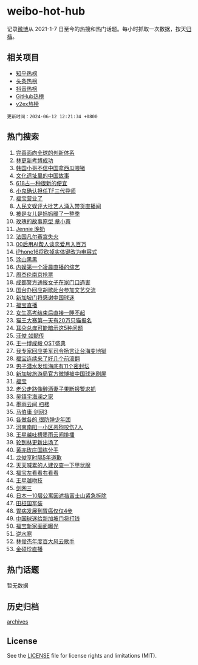 # weibo-hot-hub

记录[微博](https://www.weibo.com)从 2021-1-7 日至今的热搜和热门话题。每小时抓取一次数据，按天[归档](archives)。

## 相关项目

- [知乎热榜](https://github.com/snaildev/zhihu-hot-hub)
- [头条热榜](https://github.com/snaildev/toutiao-hot-hub)
- [抖音热榜](https://github.com/snaildev/douyin-hot-hub)
- [GitHub热榜](https://github.com/snaildev/github-hot-hub)
- [v2ex热榜](https://github.com/snaildev/v2ex-hot-hub)


`更新时间：2024-06-12 12:21:34 +0800`

## 热门搜索

1. [完善面向全球的创新体系](https://m.weibo.cn/search?containerid=100103type%3D1%26t%3D10%26q%3D%23%E5%AE%8C%E5%96%84%E9%9D%A2%E5%90%91%E5%85%A8%E7%90%83%E7%9A%84%E5%88%9B%E6%96%B0%E4%BD%93%E7%B3%BB%23&stream_entry_id=51&isnewpage=1&extparam=seat%3D1%26filter_type%3Drealtimehot%26cate%3D10103%26q%3D%2523%25E5%25AE%258C%25E5%2596%2584%25E9%259D%25A2%25E5%2590%2591%25E5%2585%25A8%25E7%2590%2583%25E7%259A%2584%25E5%2588%259B%25E6%2596%25B0%25E4%25BD%2593%25E7%25B3%25BB%2523%26pos%3D0%26dgr%3D0%26stream_entry_id%3D51%26c_type%3D51%26display_time%3D1718166093%26pre_seqid%3D1718166093411023194206)
1. [林更新考博成功](https://m.weibo.cn/search?containerid=100103type%3D1%26t%3D10%26q%3D%23%E6%9E%97%E6%9B%B4%E6%96%B0%E8%80%83%E5%8D%9A%E6%88%90%E5%8A%9F%23&stream_entry_id=31&isnewpage=1&extparam=seat%3D1%26flag%3D1%26filter_type%3Drealtimehot%26band_rank%3D1%26lcate%3D5001%26c_type%3D31%26cate%3D5001%26q%3D%2523%25E6%259E%2597%25E6%259B%25B4%25E6%2596%25B0%25E8%2580%2583%25E5%258D%259A%25E6%2588%2590%25E5%258A%259F%2523%26pos%3D0%26dgr%3D0%26stream_entry_id%3D31%26realpos%3D1%26display_time%3D1718166093%26pre_seqid%3D1718166093411023194206)
1. [韩国小哥不信中国拿西瓜喂猪](https://m.weibo.cn/search?containerid=100103type%3D1%26t%3D10%26q%3D%E9%9F%A9%E5%9B%BD%E5%B0%8F%E5%93%A5%E4%B8%8D%E4%BF%A1%E4%B8%AD%E5%9B%BD%E6%8B%BF%E8%A5%BF%E7%93%9C%E5%96%82%E7%8C%AA&stream_entry_id=31&isnewpage=1&extparam=seat%3D1%26flag%3D1%26filter_type%3Drealtimehot%26band_rank%3D2%26lcate%3D5001%26c_type%3D31%26cate%3D5001%26q%3D%25E9%259F%25A9%25E5%259B%25BD%25E5%25B0%258F%25E5%2593%25A5%25E4%25B8%258D%25E4%25BF%25A1%25E4%25B8%25AD%25E5%259B%25BD%25E6%258B%25BF%25E8%25A5%25BF%25E7%2593%259C%25E5%2596%2582%25E7%258C%25AA%26pos%3D1%26dgr%3D0%26stream_entry_id%3D31%26realpos%3D2%26display_time%3D1718166093%26pre_seqid%3D1718166093411023194206)
1. [文化遗址里的中国故事](https://m.weibo.cn/search?containerid=100103type%3D1%26t%3D10%26q%3D%23%E6%96%87%E5%8C%96%E9%81%97%E5%9D%80%E9%87%8C%E7%9A%84%E4%B8%AD%E5%9B%BD%E6%95%85%E4%BA%8B%23&stream_entry_id=31&isnewpage=1&extparam=seat%3D1%26flag%3D0%26filter_type%3Drealtimehot%26band_rank%3D3%26lcate%3D5001%26c_type%3D31%26cate%3D5001%26q%3D%2523%25E6%2596%2587%25E5%258C%2596%25E9%2581%2597%25E5%259D%2580%25E9%2587%258C%25E7%259A%2584%25E4%25B8%25AD%25E5%259B%25BD%25E6%2595%2585%25E4%25BA%258B%2523%26pos%3D2%26dgr%3D0%26stream_entry_id%3D31%26realpos%3D3%26display_time%3D1718166093%26pre_seqid%3D1718166093411023194206)
1. [618占一种很新的便宜](https://m.weibo.cn/search?containerid=100103type%3D1%26t%3D10%26q%3D%23618%E5%8D%A0%E4%B8%80%E7%A7%8D%E5%BE%88%E6%96%B0%E7%9A%84%E4%BE%BF%E5%AE%9C%23&stream_entry_id=31&isnewpage=1&extparam=seat%3D1%26filter_type%3Drealtimehot%26band_rank%3D4%26is_ad_pos%3D1%26lcate%3D5001%26c_type%3D31%26adid%3D241400%26cate%3D5001%26q%3D%2523618%25E5%258D%25A0%25E4%25B8%2580%25E7%25A7%258D%25E5%25BE%2588%25E6%2596%25B0%25E7%259A%2584%25E4%25BE%25BF%25E5%25AE%259C%2523%26dgr%3D0%26stream_entry_id%3D31%26topic_ad%3D1%26pos%3D3%26display_time%3D1718166093%26pre_seqid%3D1718166093411023194206)
1. [小鬼确认担任TF三代导师](https://m.weibo.cn/search?containerid=100103type%3D1%26t%3D10%26q%3D%23%E5%B0%8F%E9%AC%BC%E7%A1%AE%E8%AE%A4%E6%8B%85%E4%BB%BBTF%E4%B8%89%E4%BB%A3%E5%AF%BC%E5%B8%88%23&stream_entry_id=31&isnewpage=1&extparam=seat%3D1%26flag%3D1%26filter_type%3Drealtimehot%26band_rank%3D4%26lcate%3D5001%26c_type%3D31%26cate%3D5001%26q%3D%2523%25E5%25B0%258F%25E9%25AC%25BC%25E7%25A1%25AE%25E8%25AE%25A4%25E6%258B%2585%25E4%25BB%25BBTF%25E4%25B8%2589%25E4%25BB%25A3%25E5%25AF%25BC%25E5%25B8%2588%2523%26pos%3D4%26dgr%3D0%26stream_entry_id%3D31%26realpos%3D4%26display_time%3D1718166093%26pre_seqid%3D1718166093411023194206)
1. [福宝营业了](https://m.weibo.cn/search?containerid=100103type%3D1%26t%3D10%26q%3D%23%E7%A6%8F%E5%AE%9D%E8%90%A5%E4%B8%9A%E4%BA%86%23&stream_entry_id=31&isnewpage=1&extparam=seat%3D1%26flag%3D16%26filter_type%3Drealtimehot%26band_rank%3D5%26lcate%3D5001%26c_type%3D31%26cate%3D5001%26q%3D%2523%25E7%25A6%258F%25E5%25AE%259D%25E8%2590%25A5%25E4%25B8%259A%25E4%25BA%2586%2523%26pos%3D5%26dgr%3D0%26stream_entry_id%3D31%26realpos%3D5%26display_time%3D1718166093%26pre_seqid%3D1718166093411023194206)
1. [人民文娱评大批艺人涌入带货直播间](https://m.weibo.cn/search?containerid=100103type%3D1%26t%3D10%26q%3D%23%E4%BA%BA%E6%B0%91%E6%96%87%E5%A8%B1%E8%AF%84%E5%A4%A7%E6%89%B9%E8%89%BA%E4%BA%BA%E6%B6%8C%E5%85%A5%E5%B8%A6%E8%B4%A7%E7%9B%B4%E6%92%AD%E9%97%B4%23&stream_entry_id=31&isnewpage=1&extparam=seat%3D1%26flag%3D1%26filter_type%3Drealtimehot%26band_rank%3D6%26lcate%3D5001%26c_type%3D31%26cate%3D5001%26q%3D%2523%25E4%25BA%25BA%25E6%25B0%2591%25E6%2596%2587%25E5%25A8%25B1%25E8%25AF%2584%25E5%25A4%25A7%25E6%2589%25B9%25E8%2589%25BA%25E4%25BA%25BA%25E6%25B6%258C%25E5%2585%25A5%25E5%25B8%25A6%25E8%25B4%25A7%25E7%259B%25B4%25E6%2592%25AD%25E9%2597%25B4%2523%26pos%3D6%26dgr%3D0%26stream_entry_id%3D31%26realpos%3D6%26display_time%3D1718166093%26pre_seqid%3D1718166093411023194206)
1. [被是女儿是妈妈暖了一整季](https://m.weibo.cn/search?containerid=100103type%3D1%26t%3D10%26q%3D%23%E8%A2%AB%E6%98%AF%E5%A5%B3%E5%84%BF%E6%98%AF%E5%A6%88%E5%A6%88%E6%9A%96%E4%BA%86%E4%B8%80%E6%95%B4%E5%AD%A3%23&stream_entry_id=31&isnewpage=1&extparam=seat%3D1%26filter_type%3Drealtimehot%26band_rank%3D7%26is_ad_pos%3D1%26lcate%3D5001%26c_type%3D31%26cate%3D5001%26q%3D%2523%25E8%25A2%25AB%25E6%2598%25AF%25E5%25A5%25B3%25E5%2584%25BF%25E6%2598%25AF%25E5%25A6%2588%25E5%25A6%2588%25E6%259A%2596%25E4%25BA%2586%25E4%25B8%2580%25E6%2595%25B4%25E5%25AD%25A3%2523%26pos%3D7%26adid%3D241389%26stream_entry_id%3D31%26dgr%3D0%26display_time%3D1718166093%26pre_seqid%3D1718166093411023194206)
1. [玫瑰的故事原型 章小蕙](https://m.weibo.cn/search?containerid=100103type%3D1%26t%3D10%26q%3D%E7%8E%AB%E7%91%B0%E7%9A%84%E6%95%85%E4%BA%8B%E5%8E%9F%E5%9E%8B+%E7%AB%A0%E5%B0%8F%E8%95%99&stream_entry_id=31&isnewpage=1&extparam=seat%3D1%26flag%3D1%26filter_type%3Drealtimehot%26band_rank%3D7%26lcate%3D5001%26c_type%3D31%26cate%3D5001%26q%3D%25E7%258E%25AB%25E7%2591%25B0%25E7%259A%2584%25E6%2595%2585%25E4%25BA%258B%25E5%258E%259F%25E5%259E%258B%2520%25E7%25AB%25A0%25E5%25B0%258F%25E8%2595%2599%26pos%3D8%26dgr%3D0%26stream_entry_id%3D31%26realpos%3D7%26display_time%3D1718166093%26pre_seqid%3D1718166093411023194206)
1. [Jennie 晚奶](https://m.weibo.cn/search?containerid=100103type%3D1%26t%3D10%26q%3DJennie+%E6%99%9A%E5%A5%B6&stream_entry_id=31&isnewpage=1&extparam=seat%3D1%26flag%3D1%26filter_type%3Drealtimehot%26band_rank%3D8%26lcate%3D5001%26c_type%3D31%26cate%3D5001%26q%3DJennie%2520%25E6%2599%259A%25E5%25A5%25B6%26pos%3D9%26dgr%3D0%26stream_entry_id%3D31%26realpos%3D8%26display_time%3D1718166093%26pre_seqid%3D1718166093411023194206)
1. [法国凡尔赛宫失火](https://m.weibo.cn/search?containerid=100103type%3D1%26t%3D10%26q%3D%23%E6%B3%95%E5%9B%BD%E5%87%A1%E5%B0%94%E8%B5%9B%E5%AE%AB%E5%A4%B1%E7%81%AB%23&stream_entry_id=31&isnewpage=1&extparam=seat%3D1%26flag%3D1%26filter_type%3Drealtimehot%26band_rank%3D9%26lcate%3D5001%26c_type%3D31%26cate%3D5001%26q%3D%2523%25E6%25B3%2595%25E5%259B%25BD%25E5%2587%25A1%25E5%25B0%2594%25E8%25B5%259B%25E5%25AE%25AB%25E5%25A4%25B1%25E7%2581%25AB%2523%26pos%3D10%26dgr%3D0%26stream_entry_id%3D31%26realpos%3D9%26display_time%3D1718166093%26pre_seqid%3D1718166093411023194206)
1. [00后用AI帮人谈恋爱月入百万](https://m.weibo.cn/search?containerid=100103type%3D1%26t%3D10%26q%3D%2300%E5%90%8E%E7%94%A8AI%E5%B8%AE%E4%BA%BA%E8%B0%88%E6%81%8B%E7%88%B1%E6%9C%88%E5%85%A5%E7%99%BE%E4%B8%87%23&stream_entry_id=31&isnewpage=1&extparam=seat%3D1%26flag%3D1%26filter_type%3Drealtimehot%26band_rank%3D10%26lcate%3D5001%26c_type%3D31%26cate%3D5001%26q%3D%252300%25E5%2590%258E%25E7%2594%25A8AI%25E5%25B8%25AE%25E4%25BA%25BA%25E8%25B0%2588%25E6%2581%258B%25E7%2588%25B1%25E6%259C%2588%25E5%2585%25A5%25E7%2599%25BE%25E4%25B8%2587%2523%26pos%3D11%26dgr%3D0%26stream_entry_id%3D31%26realpos%3D10%26display_time%3D1718166093%26pre_seqid%3D1718166093411023194206)
1. [iPhone16将砍掉实体键改为电容式](https://m.weibo.cn/search?containerid=100103type%3D1%26t%3D10%26q%3D%23iPhone16%E5%B0%86%E7%A0%8D%E6%8E%89%E5%AE%9E%E4%BD%93%E9%94%AE%E6%94%B9%E4%B8%BA%E7%94%B5%E5%AE%B9%E5%BC%8F%23&stream_entry_id=31&isnewpage=1&extparam=seat%3D1%26flag%3D2%26filter_type%3Drealtimehot%26band_rank%3D11%26lcate%3D5001%26c_type%3D31%26cate%3D5001%26q%3D%2523iPhone16%25E5%25B0%2586%25E7%25A0%258D%25E6%258E%2589%25E5%25AE%259E%25E4%25BD%2593%25E9%2594%25AE%25E6%2594%25B9%25E4%25B8%25BA%25E7%2594%25B5%25E5%25AE%25B9%25E5%25BC%258F%2523%26pos%3D12%26dgr%3D0%26stream_entry_id%3D31%26realpos%3D11%26display_time%3D1718166093%26pre_seqid%3D1718166093411023194206)
1. [涂山黑黑](https://m.weibo.cn/search?containerid=100103type%3D1%26t%3D10%26q%3D%E6%B6%82%E5%B1%B1%E9%BB%91%E9%BB%91&stream_entry_id=31&isnewpage=1&extparam=seat%3D1%26flag%3D1%26filter_type%3Drealtimehot%26band_rank%3D12%26lcate%3D5001%26c_type%3D31%26cate%3D5001%26q%3D%25E6%25B6%2582%25E5%25B1%25B1%25E9%25BB%2591%25E9%25BB%2591%26pos%3D13%26dgr%3D0%26stream_entry_id%3D31%26realpos%3D12%26display_time%3D1718166093%26pre_seqid%3D1718166093411023194206)
1. [内娱第一个凌晨直播的综艺](https://m.weibo.cn/search?containerid=100103type%3D1%26t%3D10%26q%3D%23%E5%86%85%E5%A8%B1%E7%AC%AC%E4%B8%80%E4%B8%AA%E5%87%8C%E6%99%A8%E7%9B%B4%E6%92%AD%E7%9A%84%E7%BB%BC%E8%89%BA%23&stream_entry_id=31&isnewpage=1&extparam=seat%3D1%26flag%3D2%26filter_type%3Drealtimehot%26band_rank%3D13%26lcate%3D5001%26c_type%3D31%26cate%3D5001%26q%3D%2523%25E5%2586%2585%25E5%25A8%25B1%25E7%25AC%25AC%25E4%25B8%2580%25E4%25B8%25AA%25E5%2587%258C%25E6%2599%25A8%25E7%259B%25B4%25E6%2592%25AD%25E7%259A%2584%25E7%25BB%25BC%25E8%2589%25BA%2523%26pos%3D14%26dgr%3D0%26stream_entry_id%3D31%26realpos%3D13%26display_time%3D1718166093%26pre_seqid%3D1718166093411023194206)
1. [周杰伦南京抢票](https://m.weibo.cn/search?containerid=100103type%3D1%26t%3D10%26q%3D%E5%91%A8%E6%9D%B0%E4%BC%A6%E5%8D%97%E4%BA%AC%E6%8A%A2%E7%A5%A8&stream_entry_id=31&isnewpage=1&extparam=seat%3D1%26flag%3D0%26filter_type%3Drealtimehot%26band_rank%3D14%26lcate%3D5001%26c_type%3D31%26cate%3D5001%26q%3D%25E5%2591%25A8%25E6%259D%25B0%25E4%25BC%25A6%25E5%258D%2597%25E4%25BA%25AC%25E6%258A%25A2%25E7%25A5%25A8%26pos%3D15%26dgr%3D0%26stream_entry_id%3D31%26realpos%3D14%26display_time%3D1718166093%26pre_seqid%3D1718166093411023194206)
1. [成都警方通报女子在家门口遇害](https://m.weibo.cn/search?containerid=100103type%3D1%26t%3D10%26q%3D%23%E6%88%90%E9%83%BD%E8%AD%A6%E6%96%B9%E9%80%9A%E6%8A%A5%E5%A5%B3%E5%AD%90%E5%9C%A8%E5%AE%B6%E9%97%A8%E5%8F%A3%E9%81%87%E5%AE%B3%23&stream_entry_id=31&isnewpage=1&extparam=seat%3D1%26flag%3D0%26filter_type%3Drealtimehot%26band_rank%3D15%26lcate%3D5001%26c_type%3D31%26cate%3D5001%26q%3D%2523%25E6%2588%2590%25E9%2583%25BD%25E8%25AD%25A6%25E6%2596%25B9%25E9%2580%259A%25E6%258A%25A5%25E5%25A5%25B3%25E5%25AD%2590%25E5%259C%25A8%25E5%25AE%25B6%25E9%2597%25A8%25E5%258F%25A3%25E9%2581%2587%25E5%25AE%25B3%2523%26pos%3D16%26dgr%3D0%26stream_entry_id%3D31%26realpos%3D15%26display_time%3D1718166093%26pre_seqid%3D1718166093411023194206)
1. [国台办回应胡歌赴台参加文艺交流](https://m.weibo.cn/search?containerid=100103type%3D1%26t%3D10%26q%3D%23%E5%9B%BD%E5%8F%B0%E5%8A%9E%E5%9B%9E%E5%BA%94%E8%83%A1%E6%AD%8C%E8%B5%B4%E5%8F%B0%E5%8F%82%E5%8A%A0%E6%96%87%E8%89%BA%E4%BA%A4%E6%B5%81%23&stream_entry_id=31&isnewpage=1&extparam=seat%3D1%26flag%3D1%26filter_type%3Drealtimehot%26band_rank%3D16%26lcate%3D5001%26c_type%3D31%26cate%3D5001%26q%3D%2523%25E5%259B%25BD%25E5%258F%25B0%25E5%258A%259E%25E5%259B%259E%25E5%25BA%2594%25E8%2583%25A1%25E6%25AD%258C%25E8%25B5%25B4%25E5%258F%25B0%25E5%258F%2582%25E5%258A%25A0%25E6%2596%2587%25E8%2589%25BA%25E4%25BA%25A4%25E6%25B5%2581%2523%26pos%3D17%26dgr%3D0%26stream_entry_id%3D31%26realpos%3D16%26display_time%3D1718166093%26pre_seqid%3D1718166093411023194206)
1. [新加坡门将感谢中国球迷](https://m.weibo.cn/search?containerid=100103type%3D1%26t%3D10%26q%3D%23%E6%96%B0%E5%8A%A0%E5%9D%A1%E9%97%A8%E5%B0%86%E6%84%9F%E8%B0%A2%E4%B8%AD%E5%9B%BD%E7%90%83%E8%BF%B7%23&stream_entry_id=31&isnewpage=1&extparam=seat%3D1%26flag%3D0%26filter_type%3Drealtimehot%26band_rank%3D17%26lcate%3D5001%26c_type%3D31%26cate%3D5001%26q%3D%2523%25E6%2596%25B0%25E5%258A%25A0%25E5%259D%25A1%25E9%2597%25A8%25E5%25B0%2586%25E6%2584%259F%25E8%25B0%25A2%25E4%25B8%25AD%25E5%259B%25BD%25E7%2590%2583%25E8%25BF%25B7%2523%26pos%3D18%26dgr%3D0%26stream_entry_id%3D31%26realpos%3D17%26display_time%3D1718166093%26pre_seqid%3D1718166093411023194206)
1. [福宝直播](https://m.weibo.cn/search?containerid=100103type%3D1%26t%3D10%26q%3D%E7%A6%8F%E5%AE%9D%E7%9B%B4%E6%92%AD&stream_entry_id=31&isnewpage=1&extparam=seat%3D1%26flag%3D0%26filter_type%3Drealtimehot%26band_rank%3D18%26lcate%3D5001%26c_type%3D31%26cate%3D5001%26q%3D%25E7%25A6%258F%25E5%25AE%259D%25E7%259B%25B4%25E6%2592%25AD%26pos%3D19%26dgr%3D0%26stream_entry_id%3D31%26realpos%3D18%26display_time%3D1718166093%26pre_seqid%3D1718166093411023194206)
1. [女生高考结束后直接一睡不起](https://m.weibo.cn/search?containerid=100103type%3D1%26t%3D10%26q%3D%23%E5%A5%B3%E7%94%9F%E9%AB%98%E8%80%83%E7%BB%93%E6%9D%9F%E5%90%8E%E7%9B%B4%E6%8E%A5%E4%B8%80%E7%9D%A1%E4%B8%8D%E8%B5%B7%23&stream_entry_id=31&isnewpage=1&extparam=seat%3D1%26flag%3D0%26filter_type%3Drealtimehot%26band_rank%3D19%26lcate%3D5001%26c_type%3D31%26cate%3D5001%26q%3D%2523%25E5%25A5%25B3%25E7%2594%259F%25E9%25AB%2598%25E8%2580%2583%25E7%25BB%2593%25E6%259D%259F%25E5%2590%258E%25E7%259B%25B4%25E6%258E%25A5%25E4%25B8%2580%25E7%259D%25A1%25E4%25B8%258D%25E8%25B5%25B7%2523%26pos%3D20%26dgr%3D0%26stream_entry_id%3D31%26realpos%3D19%26display_time%3D1718166093%26pre_seqid%3D1718166093411023194206)
1. [猫王大赛第一天有20万只猫报名](https://m.weibo.cn/search?containerid=100103type%3D1%26t%3D10%26q%3D%23%E7%8C%AB%E7%8E%8B%E5%A4%A7%E8%B5%9B%E7%AC%AC%E4%B8%80%E5%A4%A9%E6%9C%8920%E4%B8%87%E5%8F%AA%E7%8C%AB%E6%8A%A5%E5%90%8D%23&stream_entry_id=31&isnewpage=1&extparam=seat%3D1%26flag%3D0%26filter_type%3Drealtimehot%26band_rank%3D20%26adid%3D241416%26lcate%3D5001%26c_type%3D31%26cate%3D5001%26q%3D%2523%25E7%258C%25AB%25E7%258E%258B%25E5%25A4%25A7%25E8%25B5%259B%25E7%25AC%25AC%25E4%25B8%2580%25E5%25A4%25A9%25E6%259C%258920%25E4%25B8%2587%25E5%258F%25AA%25E7%258C%25AB%25E6%258A%25A5%25E5%2590%258D%2523%26pos%3D21%26dgr%3D0%26stream_entry_id%3D31%26realpos%3D20%26display_time%3D1718166093%26pre_seqid%3D1718166093411023194206)
1. [耳朵总痒可能暗示这5种问题](https://m.weibo.cn/search?containerid=100103type%3D1%26t%3D10%26q%3D%23%E8%80%B3%E6%9C%B5%E6%80%BB%E7%97%92%E5%8F%AF%E8%83%BD%E6%9A%97%E7%A4%BA%E8%BF%995%E7%A7%8D%E9%97%AE%E9%A2%98%23&stream_entry_id=31&isnewpage=1&extparam=seat%3D1%26flag%3D2%26filter_type%3Drealtimehot%26band_rank%3D21%26lcate%3D5001%26c_type%3D31%26cate%3D5001%26q%3D%2523%25E8%2580%25B3%25E6%259C%25B5%25E6%2580%25BB%25E7%2597%2592%25E5%258F%25AF%25E8%2583%25BD%25E6%259A%2597%25E7%25A4%25BA%25E8%25BF%25995%25E7%25A7%258D%25E9%2597%25AE%25E9%25A2%2598%2523%26pos%3D22%26dgr%3D0%26stream_entry_id%3D31%26realpos%3D21%26display_time%3D1718166093%26pre_seqid%3D1718166093411023194206)
1. [汪俊 如懿传](https://m.weibo.cn/search?containerid=100103type%3D1%26t%3D10%26q%3D%E6%B1%AA%E4%BF%8A+%E5%A6%82%E6%87%BF%E4%BC%A0&stream_entry_id=31&isnewpage=1&extparam=seat%3D1%26flag%3D1%26filter_type%3Drealtimehot%26band_rank%3D22%26lcate%3D5001%26c_type%3D31%26cate%3D5001%26q%3D%25E6%25B1%25AA%25E4%25BF%258A%2520%25E5%25A6%2582%25E6%2587%25BF%25E4%25BC%25A0%26pos%3D23%26dgr%3D0%26stream_entry_id%3D31%26realpos%3D22%26display_time%3D1718166093%26pre_seqid%3D1718166093411023194206)
1. [王一博成毅 OST盛典](https://m.weibo.cn/search?containerid=100103type%3D1%26t%3D10%26q%3D%E7%8E%8B%E4%B8%80%E5%8D%9A%E6%88%90%E6%AF%85+OST%E7%9B%9B%E5%85%B8&stream_entry_id=31&isnewpage=1&extparam=seat%3D1%26flag%3D1%26filter_type%3Drealtimehot%26band_rank%3D23%26lcate%3D5001%26c_type%3D31%26cate%3D5001%26q%3D%25E7%258E%258B%25E4%25B8%2580%25E5%258D%259A%25E6%2588%2590%25E6%25AF%2585%2520OST%25E7%259B%259B%25E5%2585%25B8%26pos%3D24%26dgr%3D0%26stream_entry_id%3D31%26realpos%3D23%26display_time%3D1718166093%26pre_seqid%3D1718166093411023194206)
1. [我专家回应美军司令扬言让台海变地狱](https://m.weibo.cn/search?containerid=100103type%3D1%26t%3D10%26q%3D%23%E6%88%91%E4%B8%93%E5%AE%B6%E5%9B%9E%E5%BA%94%E7%BE%8E%E5%86%9B%E5%8F%B8%E4%BB%A4%E6%89%AC%E8%A8%80%E8%AE%A9%E5%8F%B0%E6%B5%B7%E5%8F%98%E5%9C%B0%E7%8B%B1%23&stream_entry_id=31&isnewpage=1&extparam=seat%3D1%26flag%3D0%26filter_type%3Drealtimehot%26band_rank%3D24%26lcate%3D5001%26c_type%3D31%26cate%3D5001%26q%3D%2523%25E6%2588%2591%25E4%25B8%2593%25E5%25AE%25B6%25E5%259B%259E%25E5%25BA%2594%25E7%25BE%258E%25E5%2586%259B%25E5%258F%25B8%25E4%25BB%25A4%25E6%2589%25AC%25E8%25A8%2580%25E8%25AE%25A9%25E5%258F%25B0%25E6%25B5%25B7%25E5%258F%2598%25E5%259C%25B0%25E7%258B%25B1%2523%26pos%3D25%26dgr%3D0%26stream_entry_id%3D31%26realpos%3D24%26display_time%3D1718166093%26pre_seqid%3D1718166093411023194206)
1. [福宝连续来了好几个前滚翻](https://m.weibo.cn/search?containerid=100103type%3D1%26t%3D10%26q%3D%23%E7%A6%8F%E5%AE%9D%E8%BF%9E%E7%BB%AD%E6%9D%A5%E4%BA%86%E5%A5%BD%E5%87%A0%E4%B8%AA%E5%89%8D%E6%BB%9A%E7%BF%BB%23&stream_entry_id=31&isnewpage=1&extparam=seat%3D1%26flag%3D0%26filter_type%3Drealtimehot%26band_rank%3D25%26lcate%3D5001%26c_type%3D31%26cate%3D5001%26q%3D%2523%25E7%25A6%258F%25E5%25AE%259D%25E8%25BF%259E%25E7%25BB%25AD%25E6%259D%25A5%25E4%25BA%2586%25E5%25A5%25BD%25E5%2587%25A0%25E4%25B8%25AA%25E5%2589%258D%25E6%25BB%259A%25E7%25BF%25BB%2523%26pos%3D26%26dgr%3D0%26stream_entry_id%3D31%26realpos%3D25%26display_time%3D1718166093%26pre_seqid%3D1718166093411023194206)
1. [男子潜水发现海底有11个密封坛](https://m.weibo.cn/search?containerid=100103type%3D1%26t%3D10%26q%3D%23%E7%94%B7%E5%AD%90%E6%BD%9C%E6%B0%B4%E5%8F%91%E7%8E%B0%E6%B5%B7%E5%BA%95%E6%9C%8911%E4%B8%AA%E5%AF%86%E5%B0%81%E5%9D%9B%23&stream_entry_id=31&isnewpage=1&extparam=seat%3D1%26flag%3D1%26filter_type%3Drealtimehot%26band_rank%3D26%26lcate%3D5001%26c_type%3D31%26cate%3D5001%26q%3D%2523%25E7%2594%25B7%25E5%25AD%2590%25E6%25BD%259C%25E6%25B0%25B4%25E5%258F%2591%25E7%258E%25B0%25E6%25B5%25B7%25E5%25BA%2595%25E6%259C%258911%25E4%25B8%25AA%25E5%25AF%2586%25E5%25B0%2581%25E5%259D%259B%2523%26pos%3D27%26dgr%3D0%26stream_entry_id%3D31%26realpos%3D26%26display_time%3D1718166093%26pre_seqid%3D1718166093411023194206)
1. [新加坡旅游局官方微博被中国球迷刷屏](https://m.weibo.cn/search?containerid=100103type%3D1%26t%3D10%26q%3D%23%E6%96%B0%E5%8A%A0%E5%9D%A1%E6%97%85%E6%B8%B8%E5%B1%80%E5%AE%98%E6%96%B9%E5%BE%AE%E5%8D%9A%E8%A2%AB%E4%B8%AD%E5%9B%BD%E7%90%83%E8%BF%B7%E5%88%B7%E5%B1%8F%23&stream_entry_id=31&isnewpage=1&extparam=seat%3D1%26flag%3D1%26filter_type%3Drealtimehot%26band_rank%3D27%26lcate%3D5001%26c_type%3D31%26cate%3D5001%26q%3D%2523%25E6%2596%25B0%25E5%258A%25A0%25E5%259D%25A1%25E6%2597%2585%25E6%25B8%25B8%25E5%25B1%2580%25E5%25AE%2598%25E6%2596%25B9%25E5%25BE%25AE%25E5%258D%259A%25E8%25A2%25AB%25E4%25B8%25AD%25E5%259B%25BD%25E7%2590%2583%25E8%25BF%25B7%25E5%2588%25B7%25E5%25B1%258F%2523%26pos%3D28%26dgr%3D0%26stream_entry_id%3D31%26realpos%3D27%26display_time%3D1718166093%26pre_seqid%3D1718166093411023194206)
1. [福宝](https://m.weibo.cn/search?containerid=100103type%3D1%26t%3D10%26q%3D%E7%A6%8F%E5%AE%9D&stream_entry_id=31&isnewpage=1&extparam=seat%3D1%26flag%3D0%26filter_type%3Drealtimehot%26band_rank%3D28%26lcate%3D5001%26c_type%3D31%26cate%3D5001%26q%3D%25E7%25A6%258F%25E5%25AE%259D%26pos%3D29%26dgr%3D0%26stream_entry_id%3D31%26realpos%3D28%26display_time%3D1718166093%26pre_seqid%3D1718166093411023194206)
1. [老公走路像醉酒妻子果断报警求抓](https://m.weibo.cn/search?containerid=100103type%3D1%26t%3D10%26q%3D%23%E8%80%81%E5%85%AC%E8%B5%B0%E8%B7%AF%E5%83%8F%E9%86%89%E9%85%92%E5%A6%BB%E5%AD%90%E6%9E%9C%E6%96%AD%E6%8A%A5%E8%AD%A6%E6%B1%82%E6%8A%93%23&stream_entry_id=31&isnewpage=1&extparam=seat%3D1%26flag%3D1%26filter_type%3Drealtimehot%26band_rank%3D29%26lcate%3D5001%26c_type%3D31%26cate%3D5001%26q%3D%2523%25E8%2580%2581%25E5%2585%25AC%25E8%25B5%25B0%25E8%25B7%25AF%25E5%2583%258F%25E9%2586%2589%25E9%2585%2592%25E5%25A6%25BB%25E5%25AD%2590%25E6%259E%259C%25E6%2596%25AD%25E6%258A%25A5%25E8%25AD%25A6%25E6%25B1%2582%25E6%258A%2593%2523%26pos%3D30%26dgr%3D0%26stream_entry_id%3D31%26realpos%3D29%26display_time%3D1718166093%26pre_seqid%3D1718166093411023194206)
1. [吴镇宇海澜之家](https://m.weibo.cn/search?containerid=100103type%3D1%26t%3D10%26q%3D%23%E5%90%B4%E9%95%87%E5%AE%87%E6%B5%B7%E6%BE%9C%E4%B9%8B%E5%AE%B6%23&stream_entry_id=31&isnewpage=1&extparam=seat%3D1%26flag%3D0%26filter_type%3Drealtimehot%26band_rank%3D30%26adid%3D240102%26lcate%3D5001%26c_type%3D31%26cate%3D5001%26q%3D%2523%25E5%2590%25B4%25E9%2595%2587%25E5%25AE%2587%25E6%25B5%25B7%25E6%25BE%259C%25E4%25B9%258B%25E5%25AE%25B6%2523%26pos%3D31%26dgr%3D0%26stream_entry_id%3D31%26realpos%3D30%26display_time%3D1718166093%26pre_seqid%3D1718166093411023194206)
1. [墨雨云间 扫楼](https://m.weibo.cn/search?containerid=100103type%3D1%26t%3D10%26q%3D%E5%A2%A8%E9%9B%A8%E4%BA%91%E9%97%B4+%E6%89%AB%E6%A5%BC&stream_entry_id=31&isnewpage=1&extparam=seat%3D1%26flag%3D1%26filter_type%3Drealtimehot%26band_rank%3D31%26lcate%3D5001%26c_type%3D31%26cate%3D5001%26q%3D%25E5%25A2%25A8%25E9%259B%25A8%25E4%25BA%2591%25E9%2597%25B4%2520%25E6%2589%25AB%25E6%25A5%25BC%26pos%3D32%26dgr%3D0%26stream_entry_id%3D31%26realpos%3D31%26display_time%3D1718166093%26pre_seqid%3D1718166093411023194206)
1. [马伯庸 剑网3](https://m.weibo.cn/search?containerid=100103type%3D1%26t%3D10%26q%3D%E9%A9%AC%E4%BC%AF%E5%BA%B8+%E5%89%91%E7%BD%913&stream_entry_id=31&isnewpage=1&extparam=seat%3D1%26flag%3D1%26filter_type%3Drealtimehot%26band_rank%3D32%26lcate%3D5001%26c_type%3D31%26cate%3D5001%26q%3D%25E9%25A9%25AC%25E4%25BC%25AF%25E5%25BA%25B8%2520%25E5%2589%2591%25E7%25BD%25913%26pos%3D33%26dgr%3D0%26stream_entry_id%3D31%26realpos%3D32%26display_time%3D1718166093%26pre_seqid%3D1718166093411023194206)
1. [各做各的 很防弹少年团](https://m.weibo.cn/search?containerid=100103type%3D1%26t%3D10%26q%3D%E5%90%84%E5%81%9A%E5%90%84%E7%9A%84+%E5%BE%88%E9%98%B2%E5%BC%B9%E5%B0%91%E5%B9%B4%E5%9B%A2&stream_entry_id=31&isnewpage=1&extparam=seat%3D1%26flag%3D1%26filter_type%3Drealtimehot%26band_rank%3D33%26lcate%3D5001%26c_type%3D31%26cate%3D5001%26q%3D%25E5%2590%2584%25E5%2581%259A%25E5%2590%2584%25E7%259A%2584%2520%25E5%25BE%2588%25E9%2598%25B2%25E5%25BC%25B9%25E5%25B0%2591%25E5%25B9%25B4%25E5%259B%25A2%26pos%3D34%26dgr%3D0%26stream_entry_id%3D31%26realpos%3D33%26display_time%3D1718166093%26pre_seqid%3D1718166093411023194206)
1. [河南南阳一小区恶狗咬伤7人](https://m.weibo.cn/search?containerid=100103type%3D1%26t%3D10%26q%3D%23%E6%B2%B3%E5%8D%97%E5%8D%97%E9%98%B3%E4%B8%80%E5%B0%8F%E5%8C%BA%E6%81%B6%E7%8B%97%E5%92%AC%E4%BC%A47%E4%BA%BA%23&stream_entry_id=31&isnewpage=1&extparam=seat%3D1%26flag%3D1%26filter_type%3Drealtimehot%26band_rank%3D34%26lcate%3D5001%26c_type%3D31%26cate%3D5001%26q%3D%2523%25E6%25B2%25B3%25E5%258D%2597%25E5%258D%2597%25E9%2598%25B3%25E4%25B8%2580%25E5%25B0%258F%25E5%258C%25BA%25E6%2581%25B6%25E7%258B%2597%25E5%2592%25AC%25E4%25BC%25A47%25E4%25BA%25BA%2523%26pos%3D35%26dgr%3D0%26stream_entry_id%3D31%26realpos%3D34%26display_time%3D1718166093%26pre_seqid%3D1718166093411023194206)
1. [王星越吐槽墨雨云间排播](https://m.weibo.cn/search?containerid=100103type%3D1%26t%3D10%26q%3D%23%E7%8E%8B%E6%98%9F%E8%B6%8A%E5%90%90%E6%A7%BD%E5%A2%A8%E9%9B%A8%E4%BA%91%E9%97%B4%E6%8E%92%E6%92%AD%23&stream_entry_id=31&isnewpage=1&extparam=seat%3D1%26flag%3D0%26filter_type%3Drealtimehot%26band_rank%3D35%26lcate%3D5001%26c_type%3D31%26cate%3D5001%26q%3D%2523%25E7%258E%258B%25E6%2598%259F%25E8%25B6%258A%25E5%2590%2590%25E6%25A7%25BD%25E5%25A2%25A8%25E9%259B%25A8%25E4%25BA%2591%25E9%2597%25B4%25E6%258E%2592%25E6%2592%25AD%2523%26pos%3D36%26dgr%3D0%26stream_entry_id%3D31%26realpos%3D35%26display_time%3D1718166093%26pre_seqid%3D1718166093411023194206)
1. [轮到林更新出场了](https://m.weibo.cn/search?containerid=100103type%3D1%26t%3D10%26q%3D%23%E8%BD%AE%E5%88%B0%E6%9E%97%E6%9B%B4%E6%96%B0%E5%87%BA%E5%9C%BA%E4%BA%86%23&stream_entry_id=31&isnewpage=1&extparam=seat%3D1%26flag%3D1%26filter_type%3Drealtimehot%26band_rank%3D36%26lcate%3D5001%26c_type%3D31%26cate%3D5001%26q%3D%2523%25E8%25BD%25AE%25E5%2588%25B0%25E6%259E%2597%25E6%259B%25B4%25E6%2596%25B0%25E5%2587%25BA%25E5%259C%25BA%25E4%25BA%2586%2523%26pos%3D37%26dgr%3D0%26stream_entry_id%3D31%26realpos%3D36%26display_time%3D1718166093%26pre_seqid%3D1718166093411023194206)
1. [黄亦玫庄国栋分手](https://m.weibo.cn/search?containerid=100103type%3D1%26t%3D10%26q%3D%23%E9%BB%84%E4%BA%A6%E7%8E%AB%E5%BA%84%E5%9B%BD%E6%A0%8B%E5%88%86%E6%89%8B%23&stream_entry_id=31&isnewpage=1&extparam=seat%3D1%26flag%3D0%26filter_type%3Drealtimehot%26band_rank%3D37%26lcate%3D5001%26c_type%3D31%26cate%3D5001%26q%3D%2523%25E9%25BB%2584%25E4%25BA%25A6%25E7%258E%25AB%25E5%25BA%2584%25E5%259B%25BD%25E6%25A0%258B%25E5%2588%2586%25E6%2589%258B%2523%26pos%3D38%26dgr%3D0%26stream_entry_id%3D31%26realpos%3D37%26display_time%3D1718166093%26pre_seqid%3D1718166093411023194206)
1. [龙俊亨时隔5年道歉](https://m.weibo.cn/search?containerid=100103type%3D1%26t%3D10%26q%3D%23%E9%BE%99%E4%BF%8A%E4%BA%A8%E6%97%B6%E9%9A%945%E5%B9%B4%E9%81%93%E6%AD%89%23&stream_entry_id=31&isnewpage=1&extparam=seat%3D1%26flag%3D1%26filter_type%3Drealtimehot%26band_rank%3D38%26lcate%3D5001%26c_type%3D31%26cate%3D5001%26q%3D%2523%25E9%25BE%2599%25E4%25BF%258A%25E4%25BA%25A8%25E6%2597%25B6%25E9%259A%25945%25E5%25B9%25B4%25E9%2581%2593%25E6%25AD%2589%2523%26pos%3D39%26dgr%3D0%26stream_entry_id%3D31%26realpos%3D38%26display_time%3D1718166093%26pre_seqid%3D1718166093411023194206)
1. [天天喊累的人建议查一下甲状腺](https://m.weibo.cn/search?containerid=100103type%3D1%26t%3D10%26q%3D%23%E5%A4%A9%E5%A4%A9%E5%96%8A%E7%B4%AF%E7%9A%84%E4%BA%BA%E5%BB%BA%E8%AE%AE%E6%9F%A5%E4%B8%80%E4%B8%8B%E7%94%B2%E7%8A%B6%E8%85%BA%23&stream_entry_id=31&isnewpage=1&extparam=seat%3D1%26flag%3D0%26filter_type%3Drealtimehot%26band_rank%3D39%26lcate%3D5001%26c_type%3D31%26cate%3D5001%26q%3D%2523%25E5%25A4%25A9%25E5%25A4%25A9%25E5%2596%258A%25E7%25B4%25AF%25E7%259A%2584%25E4%25BA%25BA%25E5%25BB%25BA%25E8%25AE%25AE%25E6%259F%25A5%25E4%25B8%2580%25E4%25B8%258B%25E7%2594%25B2%25E7%258A%25B6%25E8%2585%25BA%2523%26pos%3D40%26dgr%3D0%26stream_entry_id%3D31%26realpos%3D39%26display_time%3D1718166093%26pre_seqid%3D1718166093411023194206)
1. [福宝左看看右看看](https://m.weibo.cn/search?containerid=100103type%3D1%26t%3D10%26q%3D%23%E7%A6%8F%E5%AE%9D%E5%B7%A6%E7%9C%8B%E7%9C%8B%E5%8F%B3%E7%9C%8B%E7%9C%8B%23&stream_entry_id=31&isnewpage=1&extparam=seat%3D1%26flag%3D0%26filter_type%3Drealtimehot%26band_rank%3D40%26lcate%3D5001%26c_type%3D31%26cate%3D5001%26q%3D%2523%25E7%25A6%258F%25E5%25AE%259D%25E5%25B7%25A6%25E7%259C%258B%25E7%259C%258B%25E5%258F%25B3%25E7%259C%258B%25E7%259C%258B%2523%26pos%3D41%26dgr%3D0%26stream_entry_id%3D31%26realpos%3D40%26display_time%3D1718166093%26pre_seqid%3D1718166093411023194206)
1. [王星越吻技](https://m.weibo.cn/search?containerid=100103type%3D1%26t%3D10%26q%3D%23%E7%8E%8B%E6%98%9F%E8%B6%8A%E5%90%BB%E6%8A%80%23&stream_entry_id=31&isnewpage=1&extparam=seat%3D1%26flag%3D1%26filter_type%3Drealtimehot%26band_rank%3D41%26lcate%3D5001%26c_type%3D31%26cate%3D5001%26q%3D%2523%25E7%258E%258B%25E6%2598%259F%25E8%25B6%258A%25E5%2590%25BB%25E6%258A%2580%2523%26pos%3D42%26dgr%3D0%26stream_entry_id%3D31%26realpos%3D41%26display_time%3D1718166093%26pre_seqid%3D1718166093411023194206)
1. [剑网三](https://m.weibo.cn/search?containerid=100103type%3D1%26t%3D10%26q%3D%E5%89%91%E7%BD%91%E4%B8%89&stream_entry_id=31&isnewpage=1&extparam=seat%3D1%26flag%3D1%26filter_type%3Drealtimehot%26band_rank%3D42%26lcate%3D5001%26c_type%3D31%26cate%3D5001%26q%3D%25E5%2589%2591%25E7%25BD%2591%25E4%25B8%2589%26pos%3D43%26dgr%3D0%26stream_entry_id%3D31%26realpos%3D42%26display_time%3D1718166093%26pre_seqid%3D1718166093411023194206)
1. [日本一10层公寓因遮挡富士山紧急拆除](https://m.weibo.cn/search?containerid=100103type%3D1%26t%3D10%26q%3D%23%E6%97%A5%E6%9C%AC%E4%B8%8010%E5%B1%82%E5%85%AC%E5%AF%93%E5%9B%A0%E9%81%AE%E6%8C%A1%E5%AF%8C%E5%A3%AB%E5%B1%B1%E7%B4%A7%E6%80%A5%E6%8B%86%E9%99%A4%23&stream_entry_id=31&isnewpage=1&extparam=seat%3D1%26flag%3D0%26filter_type%3Drealtimehot%26band_rank%3D43%26lcate%3D5001%26c_type%3D31%26cate%3D5001%26q%3D%2523%25E6%2597%25A5%25E6%259C%25AC%25E4%25B8%258010%25E5%25B1%2582%25E5%2585%25AC%25E5%25AF%2593%25E5%259B%25A0%25E9%2581%25AE%25E6%258C%25A1%25E5%25AF%258C%25E5%25A3%25AB%25E5%25B1%25B1%25E7%25B4%25A7%25E6%2580%25A5%25E6%258B%2586%25E9%2599%25A4%2523%26pos%3D44%26dgr%3D0%26stream_entry_id%3D31%26realpos%3D43%26display_time%3D1718166093%26pre_seqid%3D1718166093411023194206)
1. [田柾国军装](https://m.weibo.cn/search?containerid=100103type%3D1%26t%3D10%26q%3D%E7%94%B0%E6%9F%BE%E5%9B%BD%E5%86%9B%E8%A3%85&stream_entry_id=31&isnewpage=1&extparam=seat%3D1%26flag%3D0%26filter_type%3Drealtimehot%26band_rank%3D44%26lcate%3D5001%26c_type%3D31%26cate%3D5001%26q%3D%25E7%2594%25B0%25E6%259F%25BE%25E5%259B%25BD%25E5%2586%259B%25E8%25A3%2585%26pos%3D45%26dgr%3D0%26stream_entry_id%3D31%26realpos%3D44%26display_time%3D1718166093%26pre_seqid%3D1718166093411023194206)
1. [胃病发展到胃癌仅仅4步](https://m.weibo.cn/search?containerid=100103type%3D1%26t%3D10%26q%3D%23%E8%83%83%E7%97%85%E5%8F%91%E5%B1%95%E5%88%B0%E8%83%83%E7%99%8C%E4%BB%85%E4%BB%854%E6%AD%A5%23&stream_entry_id=31&isnewpage=1&extparam=seat%3D1%26flag%3D0%26filter_type%3Drealtimehot%26band_rank%3D45%26lcate%3D5001%26c_type%3D31%26cate%3D5001%26q%3D%2523%25E8%2583%2583%25E7%2597%2585%25E5%258F%2591%25E5%25B1%2595%25E5%2588%25B0%25E8%2583%2583%25E7%2599%258C%25E4%25BB%2585%25E4%25BB%25854%25E6%25AD%25A5%2523%26pos%3D46%26dgr%3D0%26stream_entry_id%3D31%26realpos%3D45%26display_time%3D1718166093%26pre_seqid%3D1718166093411023194206)
1. [中国球迷给新加坡门将打钱](https://m.weibo.cn/search?containerid=100103type%3D1%26t%3D10%26q%3D%23%E4%B8%AD%E5%9B%BD%E7%90%83%E8%BF%B7%E7%BB%99%E6%96%B0%E5%8A%A0%E5%9D%A1%E9%97%A8%E5%B0%86%E6%89%93%E9%92%B1%23&stream_entry_id=31&isnewpage=1&extparam=seat%3D1%26flag%3D1%26filter_type%3Drealtimehot%26band_rank%3D46%26lcate%3D5001%26c_type%3D31%26cate%3D5001%26q%3D%2523%25E4%25B8%25AD%25E5%259B%25BD%25E7%2590%2583%25E8%25BF%25B7%25E7%25BB%2599%25E6%2596%25B0%25E5%258A%25A0%25E5%259D%25A1%25E9%2597%25A8%25E5%25B0%2586%25E6%2589%2593%25E9%2592%25B1%2523%26pos%3D47%26dgr%3D0%26stream_entry_id%3D31%26realpos%3D46%26display_time%3D1718166093%26pre_seqid%3D1718166093411023194206)
1. [福宝新家画面曝光](https://m.weibo.cn/search?containerid=100103type%3D1%26t%3D10%26q%3D%23%E7%A6%8F%E5%AE%9D%E6%96%B0%E5%AE%B6%E7%94%BB%E9%9D%A2%E6%9B%9D%E5%85%89%23&stream_entry_id=31&isnewpage=1&extparam=seat%3D1%26flag%3D0%26filter_type%3Drealtimehot%26band_rank%3D47%26lcate%3D5001%26c_type%3D31%26cate%3D5001%26q%3D%2523%25E7%25A6%258F%25E5%25AE%259D%25E6%2596%25B0%25E5%25AE%25B6%25E7%2594%25BB%25E9%259D%25A2%25E6%259B%259D%25E5%2585%2589%2523%26pos%3D48%26dgr%3D0%26stream_entry_id%3D31%26realpos%3D47%26display_time%3D1718166093%26pre_seqid%3D1718166093411023194206)
1. [逆水寒](https://m.weibo.cn/search?containerid=100103type%3D1%26t%3D10%26q%3D%E9%80%86%E6%B0%B4%E5%AF%92&stream_entry_id=31&isnewpage=1&extparam=seat%3D1%26flag%3D1%26filter_type%3Drealtimehot%26band_rank%3D48%26lcate%3D5001%26c_type%3D31%26cate%3D5001%26q%3D%25E9%2580%2586%25E6%25B0%25B4%25E5%25AF%2592%26pos%3D49%26dgr%3D0%26stream_entry_id%3D31%26realpos%3D48%26display_time%3D1718166093%26pre_seqid%3D1718166093411023194206)
1. [林俊杰年度百大风云歌手](https://m.weibo.cn/search?containerid=100103type%3D1%26t%3D10%26q%3D%23%E6%9E%97%E4%BF%8A%E6%9D%B0%E5%B9%B4%E5%BA%A6%E7%99%BE%E5%A4%A7%E9%A3%8E%E4%BA%91%E6%AD%8C%E6%89%8B%23&stream_entry_id=31&isnewpage=1&extparam=seat%3D1%26flag%3D1%26filter_type%3Drealtimehot%26band_rank%3D49%26lcate%3D5001%26c_type%3D31%26cate%3D5001%26q%3D%2523%25E6%259E%2597%25E4%25BF%258A%25E6%259D%25B0%25E5%25B9%25B4%25E5%25BA%25A6%25E7%2599%25BE%25E5%25A4%25A7%25E9%25A3%258E%25E4%25BA%2591%25E6%25AD%258C%25E6%2589%258B%2523%26pos%3D50%26dgr%3D0%26stream_entry_id%3D31%26realpos%3D49%26display_time%3D1718166093%26pre_seqid%3D1718166093411023194206)
1. [金硕珍直播](https://m.weibo.cn/search?containerid=100103type%3D1%26t%3D10%26q%3D%E9%87%91%E7%A1%95%E7%8F%8D%E7%9B%B4%E6%92%AD&stream_entry_id=31&isnewpage=1&extparam=seat%3D1%26flag%3D1%26filter_type%3Drealtimehot%26band_rank%3D50%26lcate%3D5001%26c_type%3D31%26cate%3D5001%26q%3D%25E9%2587%2591%25E7%25A1%2595%25E7%258F%258D%25E7%259B%25B4%25E6%2592%25AD%26pos%3D51%26dgr%3D0%26stream_entry_id%3D31%26realpos%3D50%26display_time%3D1718166093%26pre_seqid%3D1718166093411023194206)

## 热门话题

暂无数据

## 历史归档

[archives](archives)

## License

See the [LICENSE](LICENSE) file for license rights and limitations (MIT).
